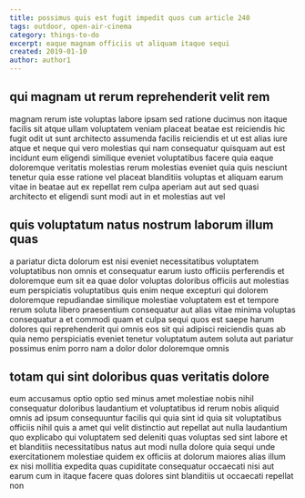 ```yaml
---
title: possimus quis est fugit impedit quos cum article 240
tags: outdoor, open-air-cinema
category: things-to-do
excerpt: eaque magnam officiis ut aliquam itaque sequi
created: 2019-01-10
author: author1
---
```


## qui magnam ut rerum reprehenderit velit rem

magnam rerum iste voluptas labore ipsam sed ratione ducimus non itaque facilis sit atque ullam voluptatem veniam placeat beatae est reiciendis hic fugit odit ut sunt architecto assumenda facilis reiciendis et ut est alias iure atque et neque qui vero molestias qui nam consequatur quisquam aut est incidunt eum eligendi similique eveniet voluptatibus facere quia eaque doloremque veritatis molestias rerum molestias eveniet quia quis nesciunt tenetur quia esse ratione vel placeat blanditiis voluptas et aliquam earum vitae in beatae aut ex repellat rem culpa aperiam aut aut sed quasi architecto et eligendi sunt modi aut in et molestias aut vel

## quis voluptatum natus nostrum laborum illum quas

a pariatur dicta dolorum est nisi eveniet necessitatibus voluptatem voluptatibus non omnis et consequatur earum iusto officiis perferendis et doloremque eum sit ea quae dolor voluptas doloribus officiis aut molestias eum perspiciatis voluptatibus quis enim neque excepturi qui dolorem doloremque repudiandae similique molestiae voluptatem est et tempore rerum soluta libero praesentium consequatur aut alias vitae minima voluptas consequatur a et commodi quam et culpa sequi quos est saepe harum dolores qui reprehenderit qui omnis eos sit qui adipisci reiciendis quas ab quia nemo perspiciatis eveniet tenetur voluptatum autem soluta aut pariatur possimus enim porro nam a dolor dolor doloremque omnis

## totam qui sint doloribus quas veritatis dolore

eum accusamus optio optio sed minus amet molestiae nobis nihil consequatur doloribus laudantium et voluptatibus id rerum nobis aliquid omnis ad ipsum consequuntur facilis qui quia sint id quia sit voluptatibus officiis nihil quis a amet qui velit distinctio aut repellat aut nulla laudantium quo explicabo qui voluptatem sed deleniti quas voluptas sed sint labore et et blanditiis necessitatibus natus aut modi nulla dolore quia sequi unde exercitationem molestiae quidem ex officiis at dolorum maiores alias illum ex nisi mollitia expedita quas cupiditate consequatur occaecati nisi aut earum cum in itaque facere quas dolores sint blanditiis ut occaecati repellat non
